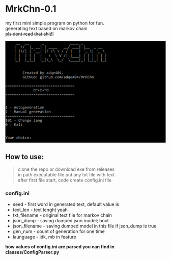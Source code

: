# MrkChn-0.1
my first mini simple program on python for fun.  
generating text based on markov chain  
~~pls dont read that shit!!~~  

![image](material\image1.png)

## How to use:
> clone the repo or download exe from releases  
> in path executable file put any txt file with text  
> after first file start, code create config.ini file  
### config.ini
* seed - first word in generated text, default value is <START>
* text_len - text lenght yeah
* txt_filename - original text file for markov chain
* json_dump - saving dumped json model; bool
* json_filename - saving dumped model in this file if json_dump is true
* gen_num - count of generation for one time
* launguage - idk, mb in feature

**how values of config.ini are parsed you can find in classes/ConfigParser.py**
